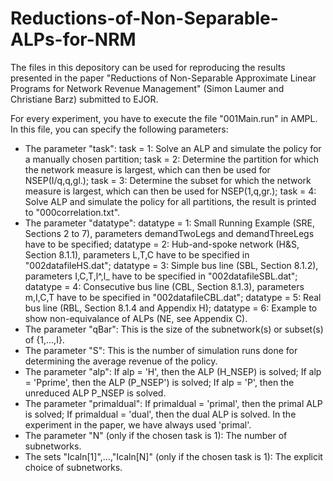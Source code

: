 # Reductions-of-Non-Separable-ALPs-for-NRM

The files in this depository can be used for reproducing the results presented in the paper "Reductions of Non-Separable Approximate Linear Programs for Network Revenue Management" (Simon Laumer and Christiane Barz) submitted to EJOR. 

For every experiment, you have to execute the file "001Main.run" in AMPL. In this file, you can specify the following parameters:
- The parameter "task": task = 1: Solve an ALP and simulate the policy for a manually chosen partition; task = 2: Determine the partition for which the network measure is largest, which can then be used for NSEP(I/q,q,gl.); task = 3: Determine the subset for which the network measure is largest, which can then be used for NSEP(1,q,gr.); task = 4: Solve ALP and simulate the policy for all partitions, the result is printed to "000correlation.txt".
- The parameter "datatype": datatype = 1: Small Running Example (SRE, Sections 2 to 7), parameters demandTwoLegs and demandThreeLegs have to be specified; datatype = 2: Hub-and-spoke network (H&S, Section 8.1.1), parameters L,T,C have to be specified in "002datafileHS.dat"; datatype = 3: Simple bus line (SBL, Section 8.1.2), parameters I,C,T,l^,l_ have to be specified in "002datafileSBL.dat"; datatype = 4: Consecutive bus line (CBL, Section 8.1.3), parameters m,I,C,T have to be specified in "002datafileCBL.dat"; datatype = 5: Real bus line (RBL, Section 8.1.4 and Appendix H); datatype = 6: Example to show non-equivalance of ALPs (NE, see Appendix C). 
- The parameter "qBar": This is the size of the subnetwork(s) or subset(s) of {1,...,I}.
- The parameter "S": This is the number of simulation runs done for determining the average revenue of the policy.
- The parameter "alp": If alp = 'H', then the ALP (H_NSEP) is solved; If alp = 'Pprime', then the ALP (P_NSEP') is solved; If alp = 'P', then the unreduced ALP P_NSEP is solved.
- The parameter "primaldual": If primaldual = 'primal', then the primal ALP is solved; If primaldual = 'dual', then the dual ALP is solved. In the experiment in the paper, we have always used 'primal'.
- The parameter "N" (only if the chosen task is 1): The number of subnetworks.
- The sets "Icaln[1]",...,"Icaln[N]" (only if the chosen task is 1): The explicit choice of subnetworks.
